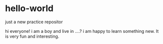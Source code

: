 # hello-world
just a new practice repositor

hi everyone!
i am a boy and live in ....?
i am happy to learn something new. It is very fun and interesting.
